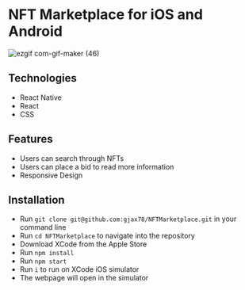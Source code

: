 # NFT Marketplace for iOS and Android

![ezgif com-gif-maker (46)](https://user-images.githubusercontent.com/88151743/180907304-e895ac30-e225-48e3-a9ce-2819f9c5b78f.gif)

## Technologies

- React Native
- React
- CSS

## Features

- Users can search through NFTs
- Users can place a bid to read more information
- Responsive Design

## Installation

- Run `git clone git@github.com:gjax78/NFTMarketplace.git` in your command line
- Run `cd NFTMarketplace` to navigate into the repository
- Download XCode from the Apple Store
- Run `npm install`
- Run `npm start`
- Run `i` to run on XCode iOS simulator
- The webpage will open in the simulator
